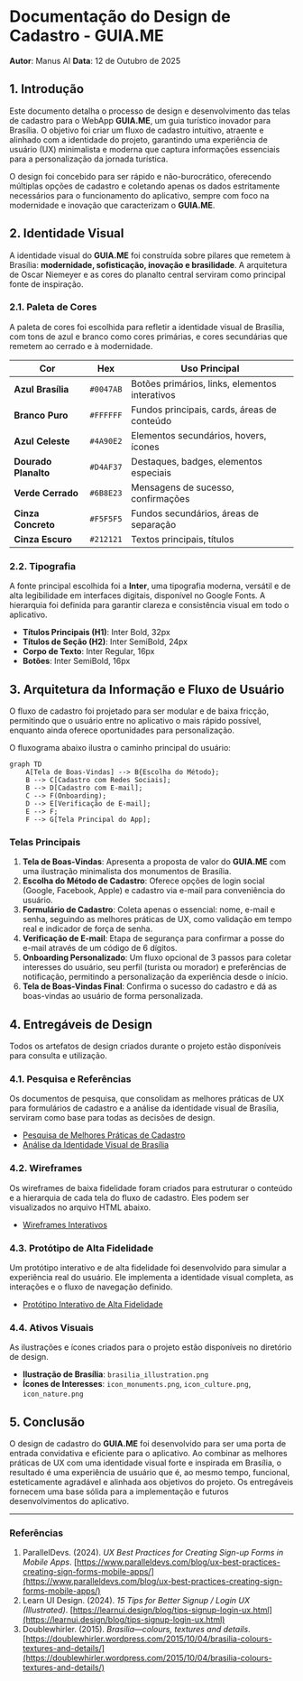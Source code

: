 # Documentação do Design de Cadastro - GUIA.ME

**Autor**: Manus AI
**Data**: 12 de Outubro de 2025

## 1. Introdução

Este documento detalha o processo de design e desenvolvimento das telas de cadastro para o WebApp **GUIA.ME**, um guia turístico inovador para Brasília. O objetivo foi criar um fluxo de cadastro intuitivo, atraente e alinhado com a identidade do projeto, garantindo uma experiência de usuário (UX) minimalista e moderna que captura informações essenciais para a personalização da jornada turística.

O design foi concebido para ser rápido e não-burocrático, oferecendo múltiplas opções de cadastro e coletando apenas os dados estritamente necessários para o funcionamento do aplicativo, sempre com foco na modernidade e inovação que caracterizam o **GUIA.ME**.

## 2. Identidade Visual

A identidade visual do **GUIA.ME** foi construída sobre pilares que remetem à Brasília: **modernidade, sofisticação, inovação e brasilidade**. A arquitetura de Oscar Niemeyer e as cores do planalto central serviram como principal fonte de inspiração.

### 2.1. Paleta de Cores

A paleta de cores foi escolhida para refletir a identidade visual de Brasília, com tons de azul e branco como cores primárias, e cores secundárias que remetem ao cerrado e à modernidade.

| Cor                 | Hex       | Uso Principal                                    |
| ------------------- | --------- | ------------------------------------------------ |
| **Azul Brasília**   | `#0047AB` | Botões primários, links, elementos interativos   |
| **Branco Puro**     | `#FFFFFF` | Fundos principais, cards, áreas de conteúdo      |
| **Azul Celeste**    | `#4A90E2` | Elementos secundários, hovers, ícones            |
| **Dourado Planalto**| `#D4AF37` | Destaques, badges, elementos especiais         |
| **Verde Cerrado**   | `#6B8E23` | Mensagens de sucesso, confirmações             |
| **Cinza Concreto**  | `#F5F5F5` | Fundos secundários, áreas de separação         |
| **Cinza Escuro**    | `#212121` | Textos principais, títulos                     |

### 2.2. Tipografia

A fonte principal escolhida foi a **Inter**, uma tipografia moderna, versátil e de alta legibilidade em interfaces digitais, disponível no Google Fonts. A hierarquia foi definida para garantir clareza e consistência visual em todo o aplicativo.

- **Títulos Principais (H1)**: Inter Bold, 32px
- **Títulos de Seção (H2)**: Inter SemiBold, 24px
- **Corpo de Texto**: Inter Regular, 16px
- **Botões**: Inter SemiBold, 16px

## 3. Arquitetura da Informação e Fluxo de Usuário

O fluxo de cadastro foi projetado para ser modular e de baixa fricção, permitindo que o usuário entre no aplicativo o mais rápido possível, enquanto ainda oferece oportunidades para personalização.

O fluxograma abaixo ilustra o caminho principal do usuário:

```mermaid
graph TD
    A[Tela de Boas-Vindas] --> B{Escolha do Método};
    B --> C[Cadastro com Redes Sociais];
    B --> D[Cadastro com E-mail];
    C --> F(Onboarding);
    D --> E[Verificação de E-mail];
    E --> F;
    F --> G[Tela Principal do App];
```

### Telas Principais

1.  **Tela de Boas-Vindas**: Apresenta a proposta de valor do **GUIA.ME** com uma ilustração minimalista dos monumentos de Brasília.
2.  **Escolha do Método de Cadastro**: Oferece opções de login social (Google, Facebook, Apple) e cadastro via e-mail para conveniência do usuário.
3.  **Formulário de Cadastro**: Coleta apenas o essencial: nome, e-mail e senha, seguindo as melhores práticas de UX, como validação em tempo real e indicador de força de senha.
4.  **Verificação de E-mail**: Etapa de segurança para confirmar a posse do e-mail através de um código de 6 dígitos.
5.  **Onboarding Personalizado**: Um fluxo opcional de 3 passos para coletar interesses do usuário, seu perfil (turista ou morador) e preferências de notificação, permitindo a personalização da experiência desde o início.
6.  **Tela de Boas-Vindas Final**: Confirma o sucesso do cadastro e dá as boas-vindas ao usuário de forma personalizada.

## 4. Entregáveis de Design

Todos os artefatos de design criados durante o projeto estão disponíveis para consulta e utilização.

### 4.1. Pesquisa e Referências

Os documentos de pesquisa, que consolidam as melhores práticas de UX para formulários de cadastro e a análise da identidade visual de Brasília, serviram como base para todas as decisões de design.

- [Pesquisa de Melhores Práticas de Cadastro](./pesquisa_cadastro.md)
- [Análise da Identidade Visual de Brasília](./identidade_visual_brasilia.md)

### 4.2. Wireframes

Os wireframes de baixa fidelidade foram criados para estruturar o conteúdo e a hierarquia de cada tela do fluxo de cadastro. Eles podem ser visualizados no arquivo HTML abaixo.

- [Wireframes Interativos](./wireframes.html)

### 4.3. Protótipo de Alta Fidelidade

Um protótipo interativo e de alta fidelidade foi desenvolvido para simular a experiência real do usuário. Ele implementa a identidade visual completa, as interações e o fluxo de navegação definido.

- [Protótipo Interativo de Alta Fidelidade](./prototipo.html)

### 4.4. Ativos Visuais

As ilustrações e ícones criados para o projeto estão disponíveis no diretório de design.

- **Ilustração de Brasília**: `brasilia_illustration.png`
- **Ícones de Interesses**: `icon_monuments.png`, `icon_culture.png`, `icon_nature.png`

## 5. Conclusão

O design de cadastro do **GUIA.ME** foi desenvolvido para ser uma porta de entrada convidativa e eficiente para o aplicativo. Ao combinar as melhores práticas de UX com uma identidade visual forte e inspirada em Brasília, o resultado é uma experiência de usuário que é, ao mesmo tempo, funcional, esteticamente agradável e alinhada aos objetivos do projeto. Os entregáveis fornecem uma base sólida para a implementação e futuros desenvolvimentos do aplicativo.

---

### Referências

1.  ParallelDevs. (2024). *UX Best Practices for Creating Sign-up Forms in Mobile Apps*. [https://www.paralleldevs.com/blog/ux-best-practices-creating-sign-forms-mobile-apps/](https://www.paralleldevs.com/blog/ux-best-practices-creating-sign-forms-mobile-apps/)
2.  Learn UI Design. (2024). *15 Tips for Better Signup / Login UX (Illustrated)*. [https://learnui.design/blog/tips-signup-login-ux.html](https://learnui.design/blog/tips-signup-login-ux.html)
3.  Doublewhirler. (2015). *Brasilia—colours, textures and details*. [https://doublewhirler.wordpress.com/2015/10/04/brasilia-colours-textures-and-details/](https://doublewhirler.wordpress.com/2015/10/04/brasilia-colours-textures-and-details/)

